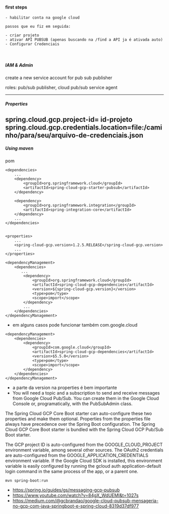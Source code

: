 #### first steps
```
- habilitar conta na google cloud

passos que eu fiz em seguida: 

- criar projeto
- ativar API PUBSUB (apenas buscando na /find a API ja é ativada auto)
- Configurar Credenciais
```

<br>

##### IAM & Admin
create a new service account for pub sub publisher

roles: pub/sub publisher, cloud pub/sub service agent

---

##### Properties
spring.cloud.gcp.project-id= id-projeto <br>
spring.cloud.gcp.credentials.location=file:/caminho/para/seu/arquivo-de-credenciais.json
---

##### Using maven
pom
```
<dependencies>
    ...
    <dependency>
        <groupId>org.springframework.cloud</groupId>
        <artifactId>spring-cloud-gcp-starter-pubsub</artifactId>
    </dependency>

    <dependency>
        <groupId>org.springframework.integration</groupId>
        <artifactId>spring-integration-core</artifactId>
    </dependency>
    ...
</dependencies>


<properties>
    ...
    <spring-cloud-gcp.version>1.2.5.RELEASE</spring-cloud-gcp.version>
    ...
</properties>

<dependencyManagement>
    <dependencies>
       ...
        <dependency>
            <groupId>org.springframework.cloud</groupId>
            <artifactId>spring-cloud-gcp-dependencies</artifactId>
            <version>${spring-cloud-gcp.version}</version>
            <type>pom</type>
            <scope>import</scope>
        </dependency>
        ...
    </dependencies>
</dependencyManagement>
```

- em alguns casos pode funcionar também com.google.cloud
```
<dependencyManagement>
	<dependencies>
		<dependency>
			<groupId>com.google.cloud</groupId>
			<artifactId>spring-cloud-gcp-dependencies</artifactId>
			<version>$5.5.0</version>
			<type>pom</type>
			<scope>import</scope>
		</dependency>
	</dependencies>
</dependencyManagement>
```

- a parte da version na properties é bem importante
- You will need a topic and a subscription to send and receive messages from Google Cloud Pub/Sub. You can create them in the Google Cloud Console or, programatically, with the PubSubAdmin class.



The Spring Cloud GCP Core Boot starter can auto-configure these two properties and make them optional. Properties from the properties file always have precedence over the Spring Boot configuration. The Spring Cloud GCP Core Boot starter is bundled with the Spring Cloud GCP Pub/Sub Boot starter.

The GCP project ID is auto-configured from the GOOGLE_CLOUD_PROJECT environment variable, among several other sources. The OAuth2 credentials are auto-configured from the GOOGLE_APPLICATION_CREDENTIALS environment variable. If the Google Cloud SDK is installed, this environment variable is easily configured by running the gcloud auth application-default login command in the same process of the app, or a parent one.

`mvn spring-boot:run`

- https://spring.io/guides/gs/messaging-gcp-pubsub
- https://www.youtube.com/watch?v=84gX_WdUEMI&t=1027s
- https://medium.com/@gcbrandao/google-cloud-pubsub-mensageria-no-gcp-com-java-springboot-e-spring-cloud-8319d37df977
